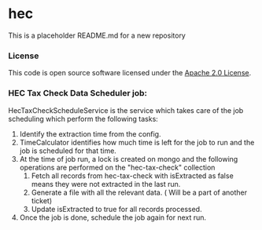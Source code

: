 
# hec

This is a placeholder README.md for a new repository

### License

This code is open source software licensed under the [Apache 2.0 License]("http://www.apache.org/licenses/LICENSE-2.0.html").

### HEC Tax Check Data Scheduler job:
HecTaxCheckScheduleService is the service which takes care of the job scheduling which perform the following tasks:
1) Identify the extraction time from the config.
2) TimeCalculator identifies how much time is left for the job to run and the job is scheduled for that time.
3) At the time of job run, a lock is created on mongo and the following operations are performed on the "hec-tax-check" collection
   1) Fetch all records from hec-tax-check with isExtracted as false means they were not extracted in the last run.
   2) Generate a file with all the relevant data. ( Will be a part of another ticket)
   3) Update isExtracted to true for all records processed.
4) Once the job is done, schedule the job again for next run.


